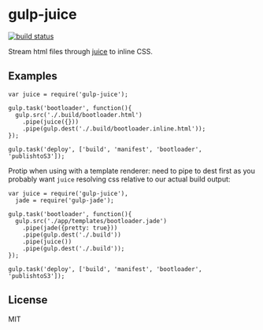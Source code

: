 # gulp-juice

[![build status](https://secure.travis-ci.org/imlucas/gulp-juice.png)](http://travis-ci.org/imlucas/gulp-juice)

Stream html files through [juice](https://www.npmjs.org/package/juice) to
inline CSS.

## Examples

```
var juice = require('gulp-juice');

gulp.task('bootloader', function(){
  gulp.src('./.build/bootloader.html')
    .pipe(juice({}))
    .pipe(gulp.dest('./.build/bootloader.inline.html'));
});

gulp.task('deploy', ['build', 'manifest', 'bootloader', 'publishtoS3']);
```

Protip when using with a template renderer: need to pipe to dest first as
you probably want `juice` resolving css relative to our actual build output:

```
var juice = require('gulp-juice'),
  jade = require('gulp-jade');

gulp.task('bootloader', function(){
  gulp.src('./app/templates/bootloader.jade')
    .pipe(jade({pretty: true}))
    .pipe(gulp.dest('./.build'))
    .pipe(juice())
    .pipe(gulp.dest('./.build'));
});

gulp.task('deploy', ['build', 'manifest', 'bootloader', 'publishtoS3']);
```

## License

MIT
